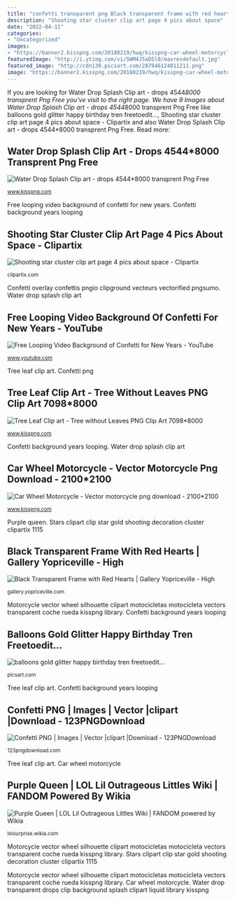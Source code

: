 ```yaml
---
title: "confetti transparent png Black transparent frame with red hearts"
description: "Shooting star cluster clip art page 4 pics about space"
date: "2022-04-11"
categories:
- "Uncategorized"
images:
- "https://banner2.kisspng.com/20180219/hwq/kisspng-car-wheel-motorcycle-vector-motorcycle-5a8abe3091fd62.311977851519042096598.jpg"
featuredImage: "http://i.ytimg.com/vi/5WM4J5aD5l0/maxresdefault.jpg"
featured_image: "http://cdn130.picsart.com/287946124011211.png"
image: "https://banner2.kisspng.com/20180219/hwq/kisspng-car-wheel-motorcycle-vector-motorcycle-5a8abe3091fd62.311977851519042096598.jpg"
---
```


If you are looking for Water Drop Splash Clip art - drops 4544*8000 transprent Png Free you've visit to the right page. We have 9 Images about Water Drop Splash Clip art - drops 4544*8000 transprent Png Free like balloons gold glitter happy birthday tren freetoedit..., Shooting star cluster clip art page 4 pics about space - Clipartix and also Water Drop Splash Clip art - drops 4544*8000 transprent Png Free. Read more:

## Water Drop Splash Clip Art - Drops 4544*8000 Transprent Png Free

![Water Drop Splash Clip art - drops 4544*8000 transprent Png Free](https://banner2.kisspng.com/20180329/xqw/kisspng-water-drop-splash-clip-art-drops-5abc7f80285943.2771595815223028481653.jpg "Purple queen")

<small>www.kisspng.com</small>

Free looping video background of confetti for new years. Confetti background years looping

## Shooting Star Cluster Clip Art Page 4 Pics About Space - Clipartix

![Shooting star cluster clip art page 4 pics about space - Clipartix](http://clipartix.com/wp-content/uploads/2016/04/Gold-stars-decoration-clipart-picture.png "Purple queen")

<small>clipartix.com</small>

Confetti overlay confettis pngio clipground vecteurs vectorified pngsumo. Water drop splash clip art

## Free Looping Video Background Of Confetti For New Years - YouTube

![Free Looping Video Background of Confetti for New Years - YouTube](http://i.ytimg.com/vi/5WM4J5aD5l0/maxresdefault.jpg "Car wheel motorcycle")

<small>www.youtube.com</small>

Tree leaf clip art. Confetti png

## Tree Leaf Clip Art - Tree Without Leaves PNG Clip Art 7098*8000

![Tree Leaf Clip art - Tree without Leaves PNG Clip Art 7098*8000](https://banner2.kisspng.com/20171128/ff6/tree-without-leaves-png-clip-art-5a1d57aa6269c9.6469159415118724264031.jpg "Motorcycle vector wheel silhouette clipart motocicletas motocicleta vectors transparent coche rueda kisspng library")

<small>www.kisspng.com</small>

Confetti background years looping. Water drop splash clip art

## Car Wheel Motorcycle - Vector Motorcycle Png Download - 2100*2100

![Car Wheel Motorcycle - Vector motorcycle png download - 2100*2100](https://banner2.kisspng.com/20180219/hwq/kisspng-car-wheel-motorcycle-vector-motorcycle-5a8abe3091fd62.311977851519042096598.jpg "Balloons gold glitter happy birthday tren freetoedit...")

<small>www.kisspng.com</small>

Purple queen. Stars clipart clip star gold shooting decoration cluster clipartix 1115

## Black Transparent Frame With Red Hearts | Gallery Yopriceville - High

![Black Transparent Frame with Red Hearts | Gallery Yopriceville - High](http://gallery.yopriceville.com/var/albums/Frames/Black_Transparent_Frame_with_Red_Hearts.png?m=1372806000 "Balloons balloon gold background birthday vector transparent clipart glitter happy pngtree gift picsart")

<small>gallery.yopriceville.com</small>

Motorcycle vector wheel silhouette clipart motocicletas motocicleta vectors transparent coche rueda kisspng library. Confetti background years looping

## Balloons Gold Glitter Happy Birthday Tren Freetoedit...

![balloons gold glitter happy birthday tren freetoedit...](http://cdn130.picsart.com/287946124011211.png "Balloons balloon gold background birthday vector transparent clipart glitter happy pngtree gift picsart")

<small>picsart.com</small>

Tree leaf clip art. Confetti background years looping

## Confetti PNG | Images | Vector |clipart |Download - 123PNGDownload

![Confetti PNG | Images | Vector |clipart |Download - 123PNGDownload](https://123pngdownload.com/wp-content/uploads/2019/09/confetti-party-png.jpg "Confetti png")

<small>123pngdownload.com</small>

Tree leaf clip art. Car wheel motorcycle

## Purple Queen | LOL Lil Outrageous Littles Wiki | FANDOM Powered By Wikia

![Purple Queen | LOL Lil Outrageous Littles Wiki | FANDOM powered by Wikia](https://vignette.wikia.nocookie.net/lolsurprise/images/d/d9/S-001_purple-queen.png/revision/latest?cb=20180113215254 "Purple queen")

<small>lolsurprise.wikia.com</small>

Motorcycle vector wheel silhouette clipart motocicletas motocicleta vectors transparent coche rueda kisspng library. Stars clipart clip star gold shooting decoration cluster clipartix 1115

Motorcycle vector wheel silhouette clipart motocicletas motocicleta vectors transparent coche rueda kisspng library. Car wheel motorcycle. Water drop transparent drops clip background splash clipart liquid library kisspng
